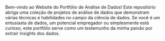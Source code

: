 Bem-vindo ao Website do Portfólio de Análise de Dados! Este repositório abriga uma coleção de projetos de análise de dados que demonstram várias técnicas e habilidades no campo da ciência de dados. Se você é um entusiasta de dados, um potencial empregador ou simplesmente está curioso, este portfólio serve como um testemunho da minha paixão por extrair insights dos dados.
